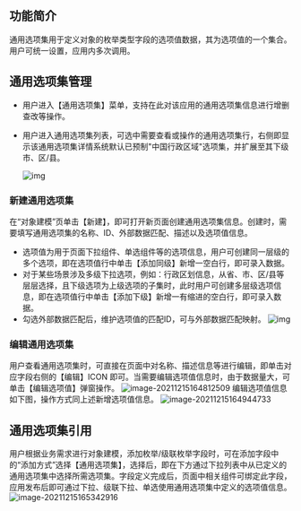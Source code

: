 ## 功能简介

通用选项集用于定义对象的枚举类型字段的选项值数据，其为选项值的一个集合。用户可统一设置，应用内多次调用。

## 通用选项集管理

- 用户进入【通用选项集】菜单，支持在此对该应用的通用选项集信息进行增删查改等操作。

- 用户进入通用选项集列表，可选中需要查看或操作的通用选项集行，右侧即显示该通用选项集详情系统默认已预制"中国行政区域"选项集，并扩展至其下级市、区/县。

  ![img](https://qcloudimg.tencent-cloud.cn/raw/25eeec9bb2b2260525853a19b8698ea7.png)

### 新建通用选项集

在“对象建模”页单击【新建】，即可打开新页面创建通用选项集信息。创建时，需要填写通用选项集的名称、ID、外部数据匹配、描述以及选项值信息。

- 选项值为用于页面下拉组件、单选组件等的选项信息，用户可创建同一层级的多个选项，即在选项值行中单击【添加同级】新增一空白行，即可录入数据。
- 对于某些场景涉及多级下拉选项，例如：行政区划信息，从省、市、区/县等层层选择，且下级选项为上级选项的子集时，此时用户可创建多层级选项信息，即在选项值行中单击【添加下级】新增一有缩进的空白行，即可录入数据。 
- 勾选外部数据匹配后，维护选项值的匹配ID，可与外部数据匹配映射。
  ![img](https://qcloudimg.tencent-cloud.cn/raw/ea6dfc79f69f0932ee7fca1e93f14a7a.png)

### 编辑通用选项集

用户查看通用选项集时，可直接在页面中对名称、描述信息等进行编辑，即单击对应字段右侧的【编辑】ICON 即可。当需要编辑选项值信息时，由于数据量大，可单击【编辑选项值】弹窗操作。
![image-20211215164812509](https://qcloudimg.tencent-cloud.cn/raw/f8a932fe3827b8eb6af8e80614ae2e16.png)        编辑选项值信息如下图，操作方式同上述新增选项值信息。
![image-20211215164944733](https://qcloudimg.tencent-cloud.cn/raw/78b0a927effa0b7dd24445b18f777ea1.png)        

## 通用选项集引用

用户根据业务需求进行对象建模，添加枚举/级联枚举字段时，可在添加字段中的“添加方式”选择【通用选项集】，选择后，即在下方通过下拉列表中从已定义的通用选项集中选择所需选项集。字段定义完成后，页面中相关组件可绑定此字段，应用发布后即可通过下拉、级联下拉、单选使用通用选项集中定义的选项值信息。![image-20211215165342916](https://qcloudimg.tencent-cloud.cn/raw/63c38110b191bec2a0461db60a3d4026.png)
        	